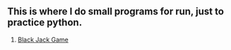 ## This is where I do small programs for run, just to practice python.

1. [Black Jack Game](https://github.com/mzhang0417/python_practices/blob/master/blackjack.py)
